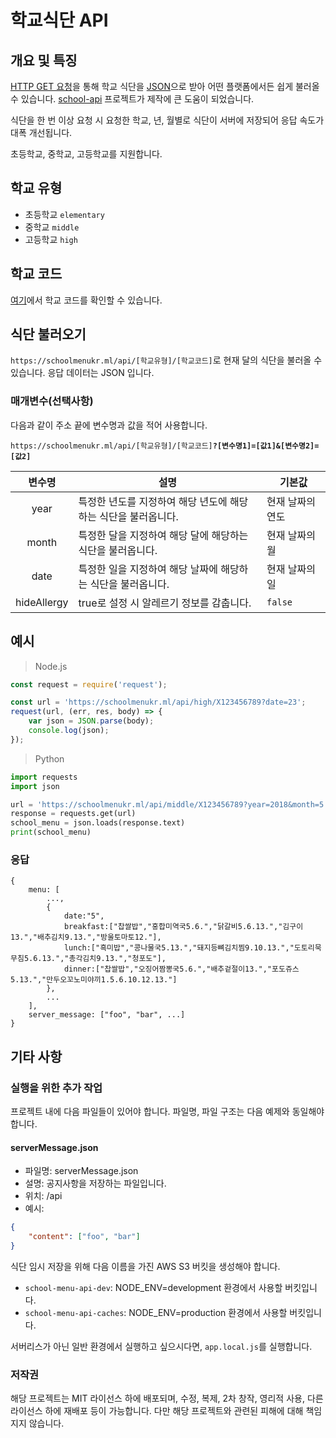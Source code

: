 # 학교식단 API
## 개요 및 특징
[HTTP GET 요청](https://opentutorials.org/course/3385/21674)을 통해 학교 식단을 [JSON](https://opentutorials.org/course/1375/6844)으로 받아 어떤 플랫폼에서든 쉽게 불러올 수 있습니다.
[school-api](https://github.com/agemor/school-api) 프로젝트가 제작에 큰 도움이 되었습니다.

식단을 한 번 이상 요청 시 요청한 학교, 년, 월별로 식단이 서버에 저장되어 응답 속도가 대폭 개선됩니다.

초등학교, 중학교, 고등학교를 지원합니다.

## 학교 유형
 * 초등학교 <code>elementary</code>
 * 중학교 <code>middle</code>
 * 고등학교 <code>high</code>

## 학교 코드
[여기](http://code.schoolmenukr.ml/)에서 학교 코드를 확인할 수 있습니다.

## 식단 불러오기
<code>https://<span></span>schoolmenukr.<span></span>ml/api/[학교유형]/[학교코드]</code>로 현재 달의 식단을 불러올 수 있습니다. 응답 데이터는 JSON 입니다.

### 매개변수(선택사항)
다음과 같이 주소 끝에 변수명과 값을 적어 사용합니다.

<code>https://<span></span>schoolmenukr.<span></span>ml/api/[학교유형]/[학교코드]<strong>?[변수명1]=[값1]&[변수명2]=[값2]</strong></code>

| 변수명 | 설명 | 기본값 |
| :------: | ------ | ------ |
| year | 특정한 년도를 지정하여 해당 년도에 해당하는 식단을 불러옵니다. | 현재 날짜의 연도 | 
| month | 특정한 달을 지정하여 해당 달에 해당하는 식단을 불러옵니다. | 현재 날짜의 월 |
| date | 특정한 일을 지정하여 해당 날짜에 해당하는 식단을 불러옵니다. | 현재 날짜의 일 |
| hideAllergy | true로 설정 시 알레르기 정보를 감춥니다. | <code>false</code> |

## 예시
 > Node.js
```javascript
const request = require('request');

const url = 'https://schoolmenukr.ml/api/high/X123456789?date=23';
request(url, (err, res, body) => {
    var json = JSON.parse(body);
    console.log(json);
});
```
 > Python
```python
import requests
import json

url = 'https://schoolmenukr.ml/api/middle/X123456789?year=2018&month=5'
response = requests.get(url)
school_menu = json.loads(response.text)
print(school_menu)
```

### 응답
```
{
    menu: [
        ...,
        {
            date:"5",
            breakfast:["찹쌀밥","홍합미역국5.6.","닭갈비5.6.13.","김구이13.","배추김치9.13.","방울토마토12."],
            lunch:["흑미밥","콩나물국5.13.","돼지등뼈김치찜9.10.13.","도토리묵무침5.6.13.","총각김치9.13.","청포도"],
            dinner:["찹쌀밥","오징어짬뽕국5.6.","배추겉절이13.","포도쥬스5.13.","만두오꼬노미야끼1.5.6.10.12.13."]
        },
        ...
    ],
    server_message: ["foo", "bar", ...]
}
```

## 기타 사항
### 실행을 위한 추가 작업
 프로젝트 내에 다음 파일들이 있어야 합니다. 파일명, 파일 구조는 다음 예제와 동일해야 합니다.

#### serverMessage.json
 * 파일명: serverMessage.json
 * 설명: 공지사항을 저장하는 파일입니다.
 * 위치: /api
 * 예시: 
```json
{
    "content": ["foo", "bar"]
}
 ```

식단 임시 저장을 위해 다음 이름을 가진 AWS S3 버킷을 생성해야 합니다.
 * <code>school-menu-api-dev</code>: NODE_ENV=development 환경에서 사용할 버킷입니다.
 * <code>school-menu-api-caches</code>: NODE_ENV=production 환경에서 사용할 버킷입니다.


서버리스가 아닌 일반 환경에서 실행하고 싶으시다면, <code>app.local.js</code>를 실행합니다.

### 저작권
해당 프로젝트는 MIT 라이선스 하에 배포되며, 수정, 복제, 2차 창작, 영리적 사용, 다른 라이선스 하에 재배포 등이 가능합니다. 다만 해당 프로젝트와 관련된 피해에 대해 책임지지 않습니다.
